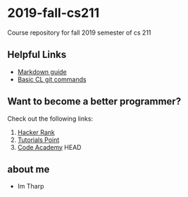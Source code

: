 # 2019-fall-cs211
Course repository for fall 2019 semester of cs 211

## Helpful Links
* [Markdown guide](https://github.com/adam-p/markdown-here/wiki/Markdown-Cheatsheet)
* [Basic CL git commands](https://github.github.com/training-kit/downloads/github-git-cheat-sheet.pdf)

## Want to become a better programmer?  
Check out the following links:
1. [Hacker Rank](https://www.hackerrank.com/domains/cpp)
2. [Tutorials Point](https://www.tutorialspoint.com/cplusplus/index.htm)
3. [Code Academy](https://www.codecademy.com/learn/learn-c-plus-plus)
 HEAD
## about me 
* Im Tharp


